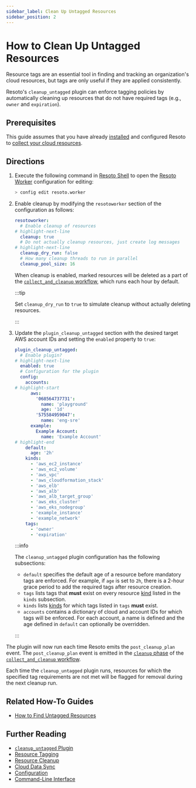 ```yaml
---
sidebar_label: Clean Up Untagged Resources
sidebar_position: 2
---
```


# How to Clean Up Untagged Resources

Resource tags are an essential tool in finding and tracking an organization's cloud resources, but tags are only useful if they are applied consistently.

Resoto's `cleanup_untagged` plugin can enforce tagging policies by automatically cleaning up resources that do not have required tags (e.g., `owner` and `expiration`).

## Prerequisites

This guide assumes that you have already [installed](../../getting-started/install-resoto/index.md) and configured Resoto to [collect your cloud resources](../../getting-started/configure-cloud-provider-access/index.md).

## Directions

1. Execute the following command in [Resoto Shell](../../reference/components/shell.md) to open the [Resoto Worker](../../reference/components/worker.md) configuration for editing:

   ```bash
   > config edit resoto.worker
   ```

2. Enable cleanup by modifying the `resotoworker` section of the configuration as follows:

   ```yaml
   resotoworker:
     # Enable cleanup of resources
   # highlight-next-line
     cleanup: true
     # Do not actually cleanup resources, just create log messages
   # highlight-next-line
     cleanup_dry_run: false
     # How many cleanup threads to run in parallel
     cleanup_pool_size: 16
   ```

   When cleanup is enabled, marked resources will be deleted as a part of the [`collect_and_cleanup` workflow](../../concepts/cloud-data-sync/index.md#collect_and_cleanup-workflow), which runs each hour by default.

   :::tip

   Set `cleanup_dry_run` to `true` to simulate cleanup without actually deleting resources.

   :::

3. Update the `plugin_cleanup_untagged` section with the desired target AWS account IDs and setting the `enabled` property to `true`:

   ```yaml title="cleanup_untagged plugin configuration"
   plugin_cleanup_untagged:
     # Enable plugin?
   # highlight-next-line
     enabled: true
     # Configuration for the plugin
     config:
       accounts:
   # highlight-start
         aws:
           '068564737731':
             name: 'playground'
             age: '1d'
           '575584959047':
             name: 'eng-sre'
         example:
           Example Account:
             name: 'Example Account'
   # highlight-end
       default:
         age: '2h'
       kinds:
         - 'aws_ec2_instance'
         - 'aws_ec2_volume'
         - 'aws_vpc'
         - 'aws_cloudformation_stack'
         - 'aws_elb'
         - 'aws_alb'
         - 'aws_alb_target_group'
         - 'aws_eks_cluster'
         - 'aws_eks_nodegroup'
         - 'example_instance'
         - 'example_network'
       tags:
         - 'owner'
         - 'expiration'
   ```

   :::info

   The `cleanup_untagged` plugin configuration has the following subsections:

   - `default` specifies the default age of a resource before mandatory tags are enforced. For example, if `age` is set to `2h`, there is a 2-hour grace period to add the required tags after resource creation.
   - `tags` lists tags that **must** exist on every resource [kind](../../reference/data-models/index.md#kinds) listed in the `kinds` subsection.
   - `kinds` lists [kinds](../../reference/data-models/index.md#kinds) for which tags listed in `tags` **must** exist.
   - `accounts` contains a dictionary of cloud and account IDs for which tags will be enforced. For each account, a name is defined and the age defined in `default` can optionally be overridden.

   :::

The plugin will now run each time Resoto emits the `post_cleanup_plan` event. The `post_cleanup_plan` event is emitted in the [`cleanup` phase](../../concepts/cloud-data-sync/index.md#cleanup) of the [`collect_and_cleanup` workflow](../../concepts/cloud-data-sync/index.md#collect_and_cleanup-workflow).

Each time the `cleanup_untagged` plugin runs, resources for which the specified tag requirements are not met will be flagged for removal during the next cleanup run.

## Related How-To Guides

- [How to Find Untagged Resources](../search/find-untagged-resources.md)

## Further Reading

- [`cleanup_untagged` Plugin](../../reference/components/plugins/cleanup_untagged.md)
- [Resource Tagging](../../concepts/resource-management/tagging.md)
- [Resource Cleanup](../../concepts/resource-management/cleanup.md)
- [Cloud Data Sync](../../concepts/cloud-data-sync/index.md)
- [Configuration](../../reference/configuration/index.md)
- [Command-Line Interface](../../reference/cli/index.md)

